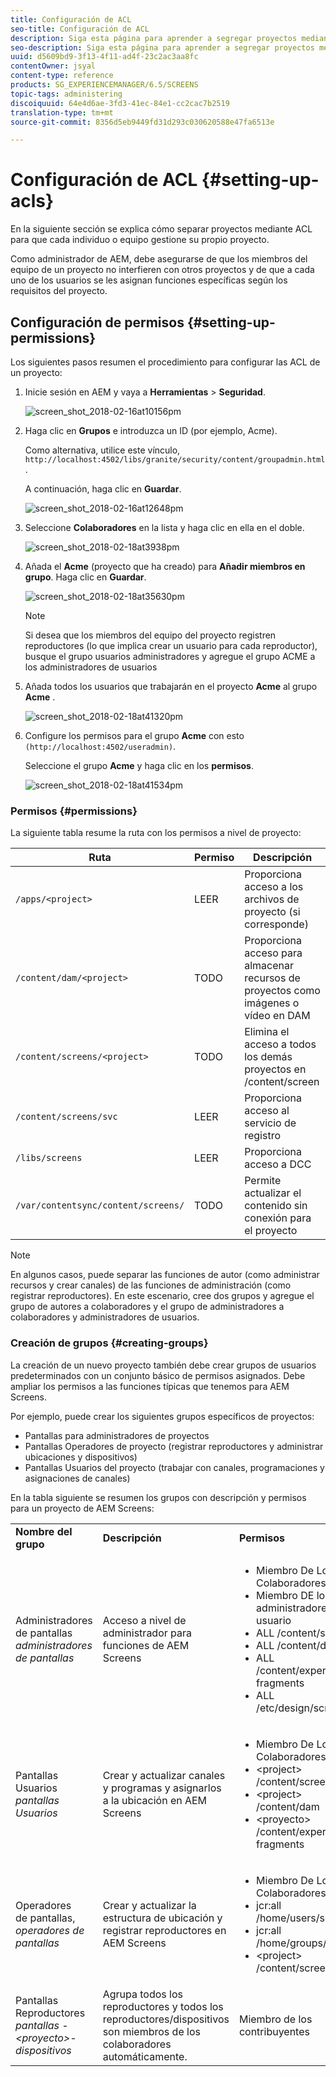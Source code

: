 ```yaml
---
title: Configuración de ACL
seo-title: Configuración de ACL
description: Siga esta página para aprender a segregar proyectos mediante ACL, de modo que cada individuo o equipo gestione su propio proyecto.
seo-description: Siga esta página para aprender a segregar proyectos mediante ACL, de modo que cada individuo o equipo gestione su propio proyecto.
uuid: d5609bd9-3f13-4f11-ad4f-23c2ac3aa8fc
contentOwner: jsyal
content-type: reference
products: SG_EXPERIENCEMANAGER/6.5/SCREENS
topic-tags: administering
discoiquuid: 64e4d6ae-3fd3-41ec-84e1-cc2cac7b2519
translation-type: tm+mt
source-git-commit: 8356d5eb9449fd31d293c030620588e47fa6513e

---
```



# Configuración de ACL {#setting-up-acls}

En la siguiente sección se explica cómo separar proyectos mediante ACL para que cada individuo o equipo gestione su propio proyecto.

Como administrador de AEM, debe asegurarse de que los miembros del equipo de un proyecto no interfieren con otros proyectos y de que a cada uno de los usuarios se les asignan funciones específicas según los requisitos del proyecto.

## Configuración de permisos {#setting-up-permissions}

Los siguientes pasos resumen el procedimiento para configurar las ACL de un proyecto:

1. Inicie sesión en AEM y vaya a **Herramientas** > **Seguridad**.

   ![screen_shot_2018-02-16at10156pm](assets/screen_shot_2018-02-16at10156pm.png)

1. Haga clic en **Grupos** e introduzca un ID (por ejemplo, Acme).

   Como alternativa, utilice este vínculo, `http://localhost:4502/libs/granite/security/content/groupadmin.html`.

   A continuación, haga clic en **Guardar**.

   ![screen_shot_2018-02-16at12648pm](assets/screen_shot_2018-02-16at12648pm.png)

1. Seleccione **Colaboradores** en la lista y haga clic en ella en el doble.

   ![screen_shot_2018-02-18at3938pm](assets/screen_shot_2018-02-18at33938pm.png)

1. Añada el **Acme** (proyecto que ha creado) para **Añadir miembros en grupo**. Haga clic en **Guardar**.

   ![screen_shot_2018-02-18at35630pm](assets/screen_shot_2018-02-18at35630pm.png)

   >[!NOTE]
   >
   >Si desea que los miembros del equipo del proyecto registren reproductores (lo que implica crear un usuario para cada reproductor), busque el grupo usuarios administradores y agregue el grupo ACME a los administradores de usuarios

1. Añada todos los usuarios que trabajarán en el proyecto **Acme** al grupo **Acme** .

   ![screen_shot_2018-02-18at41320pm](assets/screen_shot_2018-02-18at41320pm.png)

1. Configure los permisos para el grupo **Acme** con esto `(http://localhost:4502/useradmin)`.

   Seleccione el grupo **Acme** y haga clic en los **permisos**.

   ![screen_shot_2018-02-18at41534pm](assets/screen_shot_2018-02-18at41534pm.png)

### Permisos    {#permissions}

La siguiente tabla resume la ruta con los permisos a nivel de proyecto:

| **Ruta** | **Permiso** | **Descripción** |
|---|---|---|
| `/apps/<project>` | LEER | Proporciona acceso a los archivos de proyecto (si corresponde) |
| `/content/dam/<project>` | TODO | Proporciona acceso para almacenar recursos de proyectos como imágenes o vídeo en DAM |
| `/content/screens/<project>` | TODO | Elimina el acceso a todos los demás proyectos en /content/screen |
| `/content/screens/svc` | LEER | Proporciona acceso al servicio de registro |
| `/libs/screens` | LEER | Proporciona acceso a DCC |
| `/var/contentsync/content/screens/` | TODO | Permite actualizar el contenido sin conexión para el proyecto |

>[!NOTE]
>
>En algunos casos, puede separar las funciones de autor (como administrar recursos y crear canales) de las funciones de administración (como registrar reproductores). En este escenario, cree dos grupos y agregue el grupo de autores a colaboradores y el grupo de administradores a colaboradores y administradores de usuarios.

### Creación de grupos {#creating-groups}

La creación de un nuevo proyecto también debe crear grupos de usuarios predeterminados con un conjunto básico de permisos asignados. Debe ampliar los permisos a las funciones típicas que tenemos para AEM Screens.

Por ejemplo, puede crear los siguientes grupos específicos de proyectos:

* Pantallas para administradores de proyectos
* Pantallas Operadores de proyecto (registrar reproductores y administrar ubicaciones y dispositivos)
* Pantallas Usuarios del proyecto (trabajar con canales, programaciones y asignaciones de canales)

En la tabla siguiente se resumen los grupos con descripción y permisos para un proyecto de AEM Screens:

<table>
 <tbody>
  <tr>
   <td><strong>Nombre del grupo</strong></td>
   <td><strong>Descripción</strong></td>
   <td><strong>Permisos   </strong></td>
  </tr>
  <tr>
   <td>Administradores<br /> de pantallas <em>administradores de pantallas</em></td>
   <td>Acceso a nivel de administrador para funciones de AEM Screens</td>
   <td>
    <ul>
     <li>Miembro De Los Colaboradores</li>
     <li>Miembro DE los administradores de usuario</li>
     <li>ALL /content/screen</li>
     <li>ALL /content/dam</li>
     <li>ALL /content/experience-fragments</li>
     <li>ALL /etc/design/screen</li>
    </ul> </td>
  </tr>
  <tr>
   <td>Pantallas Usuarios<br /> <em>pantallas Usuarios</em></td>
   <td>Crear y actualizar canales y programas y asignarlos a la ubicación en AEM Screens</td>
   <td>
    <ul>
     <li>Miembro De Los Colaboradores</li>
     <li>&lt;project&gt; /content/screen</li>
     <li>&lt;project&gt; /content/dam</li>
     <li>&lt;proyecto&gt; /content/experience-fragments</li>
    </ul> </td>
  </tr>
  <tr>
   <td>Operadores<br /> de pantallas, <em>operadores de pantallas</em></td>
   <td>Crear y actualizar la estructura de ubicación y registrar reproductores en AEM Screens</td>
   <td>
    <ul>
     <li>Miembro De Los Colaboradores</li>
     <li>jcr:all /home/users/screen</li>
     <li>jcr:all /home/groups/screen</li>
     <li>&lt;project&gt; /content/screen</li>
    </ul> </td>
  </tr>
  <tr>
   <td>Pantallas Reproductores<br /> <em>pantallas -&lt;proyecto&gt;-dispositivos</em></td>
   <td>Agrupa todos los reproductores y todos los reproductores/dispositivos son miembros de los colaboradores automáticamente.</td>
   <td><p> Miembro de los contribuyentes</p> </td>
  </tr>
 </tbody>
</table>

